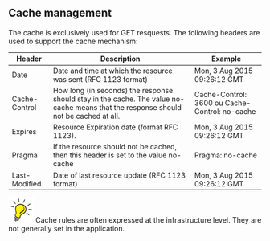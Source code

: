 ## Cache management

The cache is exclusively used for GET resquests. The following headers are used to support the cache mechanism:

| Header | Description | Example |
| -- | -- | -- |
| Date | Date and time at which the resource was sent (RFC 1123 format) | Mon, 3 Aug 2015 09:26:12 GMT |
| Cache-Control | How long (in seconds) the response should stay in the cache. The value no-cache means that the response should not be cached at all. | Cache-Control: 3600 ou Cache-Control: no-cache |
| Expires | Resource Expiration date (format RFC 1123).  | Mon, 3 Aug 2015 09:26:12 GMT |
| Pragma | If the resource should not be cached, then this header is set to the value no-cache | Pragma: no-cache |
| Last-Modified | Date of last resource update (RFC 1123 format)  | Mon, 3 Aug 2015 09:26:12 GMT |


![Tip](lightbulb1.png) Cache rules are often expressed at the infrastructure level. They are not generally set in the application.
